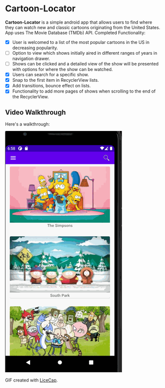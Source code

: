 # **Cartoon-Locator**

**Cartoon-Locator** is a simple android app that allows users to find where they can watch new and classic cartoons originating from the United States. App uses The Movie Database (TMDb) API. 
Completed Functionality:

- [x] User is welcomed to a list of the most popular cartoons in the US in decreasing popularity.
- [ ] Option to view which shows initially aired in different ranges of years in navigation drawer.
- [ ] Shows can be clicked and a detailed view of the show will be presented with options for where the show can be watched.
- [x] Users can search for a specific show.
- [x] Snap to the first item in RecyclerView lists.
- [x] Add transitions, bounce effect on lists.
- [x] Functionality to add more pages of shows when scrolling to the end of the RecyclerView.

## Video Walkthrough

Here's a walkthrough:

<img src='walkthrough.gif' title='Video Walkthrough' width='' alt='Video Walkthrough' />

GIF created with [LiceCap](http://www.cockos.com/licecap/).
